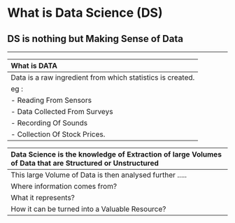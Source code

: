 #  What is Data Science (DS)
## DS is nothing but Making Sense of Data

------------


|  What is DATA |
| :------------ |
| Data is a raw ingredient  from which statistics is created.   |
|   eg  :   |
| - Reading From Sensors  |
| - Data Collected From Surveys |
|  - Recording Of Sounds |
| - Collection Of Stock Prices.   |

|  Data Science  is  the knowledge of Extraction of large Volumes of Data that are Structured or Unstructured |
| :------------ |
| This large Volume of Data is then analysed further ..... |
| Where  information comes from?  |
| What it represents?  |
| How it can be turned into  a Valuable  Resource?  |
